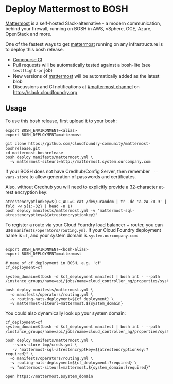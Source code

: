 # Deploy Mattermost to BOSH

[Mattermost](https://about.mattermost.com/) is a self-hosted Slack-alternative - a modern communication, behind your firewall, running on BOSH in AWS, vSphere, GCE, Azure, OpenStack and more.

One of the fastest ways to get [mattermost](https://about.mattermost.com/) running on any infrastructure is to deploy this bosh release.

* [Concourse CI](https://ci.starkandwayne.com/teams/main/pipelines/mattermost-boshrelease?groups=mattermost-boshrelease)
* Pull requests will be automatically tested against a bosh-lite (see `testflight-pr` job)
* New versions of [mattermost](https://about.mattermost.com/) will be automatically added as the latest blob
* Discussions and CI notifications at [#mattermost channel](https://cloudfoundry.slack.com/messages/C6T7KPKF0/) on https://slack.cloudfoundry.org

## Usage

To use this bosh release, first upload it to your bosh:

```
export BOSH_ENVIRONMENT=<alias>
export BOSH_DEPLOYMENT=mattermost

git clone https://github.com/cloudfoundry-community/mattermost-boshrelease.git
cd mattermost-boshrelease
bosh deploy manifests/mattermost.yml \
  -v mattermost-siteurl=http://mattermost.system.ourcompany.com
```

If your BOSH does not have Credhub/Config Server, then remember ` --vars-store` to allow generation of passwords and certificates.

Also, without Credhub you will need to explicitly provide a 32-character at-rest encryption key:

```
atrestencryptionkey=$(LC_ALL=C cat /dev/urandom | tr -dc 'a-zA-Z0-9' | fold -w ${1:-32} | head -n 1)
bosh deploy manifests/mattermost.yml -v "mattermost-sql-atrestencryptkey=${atrestencryptionkey}"
```

To register a route via your Cloud Foundry load balancer + router, you can use `manifests/operators/routing.yml`. If your Cloud Foundry deployment name is `cf`, and your system domain is `system.ourcompany.com`:

```

export BOSH_ENVIRONMENT=<bosh-alias>
export BOSH_DEPLOYMENT=mattermost

# name of cf deployment in BOSH, e.g. 'cf'
cf_deployment=cf

system_domain=$(bosh -d $cf_deployment manifest | bosh int - --path /instance_groups/name=api/jobs/name=cloud_controller_ng/properties/system_domain)

bosh deploy manifests/mattermost.yml \
  -o manifests/operators/routing.yml \
  -v routing-nats-deployment=${cf_deployment} \
  -v mattermost-siteurl=mattermost.${system_domain}
```

You could also dynamically look up your system domain:

```
cf_deployment=cf
system_domain=$(bosh -d $cf_deployment manifest | bosh int - --path /instance_groups/name=api/jobs/name=cloud_controller_ng/properties/system_domain)

bosh deploy manifests/mattermost.yml \
   --vars-store tmp/creds.yml \
   -v "mattermost-sql-atrestencryptkey=${atrestencryptionkey:?required}" \
  -o manifests/operators/routing.yml \
  -v routing-nats-deployment=${cf_deployment:?required} \
  -v "mattermost-siteurl=mattermost.${system_domain:?required}"

open https://mattermost.$system_domain
```
